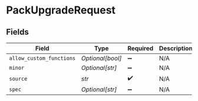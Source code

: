 # PackUpgradeRequest


## Fields

| Field                    | Type                     | Required                 | Description              |
| ------------------------ | ------------------------ | ------------------------ | ------------------------ |
| `allow_custom_functions` | *Optional[bool]*         | :heavy_minus_sign:       | N/A                      |
| `minor`                  | *Optional[str]*          | :heavy_minus_sign:       | N/A                      |
| `source`                 | *str*                    | :heavy_check_mark:       | N/A                      |
| `spec`                   | *Optional[str]*          | :heavy_minus_sign:       | N/A                      |